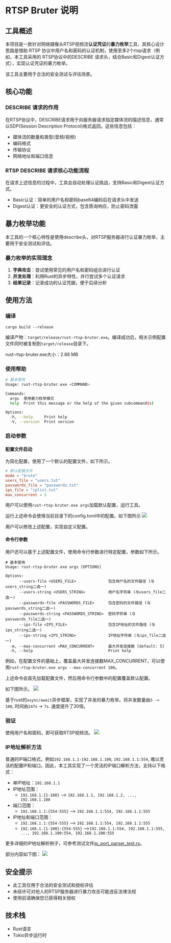 # RTSP Bruter 说明

## 工具概述
本项目是一款针对网络摄像头RTSP视频流**认证凭证**的**暴力枚举**工具，其核心设计思路是借助 RTSP 协议中用户名和密码的认证机制，使用至多2个rtsp请求（例如，本工具采用的 RTSP协议中的DESCRIBE 请求头，结合Basic和Digest认证方式），实现认证凭证的暴力枚举。

该工具主要用于合法的安全测试与评估场景。

## 核心功能
### DESCRIBE 请求的作用
在RTSP协议中，DESCRIBE请求用于向服务器请求指定媒体流的描述信息，通常以SDP(Session Description Protocol)格式返回。这些信息包括：
- 媒体流的数量和类型(音频/视频)
- 编码格式
- 传输协议
- 网络地址和端口信息

### RTSP DESCRIBE 请求核心功能流程
在请求上述信息的过程中，工具会自动处理认证挑战，支持Basic和Digest认证方式。
- Basic认证：简单的用户名和密码base64编码后在请求头中发送
- Digest认证：更安全的认证方式，包含质询响应，防止密码泄露

## 暴力枚举功能
本工具的一个核心特性是使用describe头，对RTSP服务器进行认证暴力枚举，主要用于安全测试和评估。

### 暴力枚举的实现理念
1. **字典攻击**：尝试使用常见的用户名和密码组合进行认证
2. **并发处理**：利用Rust的异步特性，并行尝试多个认证请求
3. **结果记录**：记录成功的认证凭据，便于后续分析

## 使用方法
### 编译
`cargo build --release`

编译产物：`target/release/rust-rtsp-bruter.exe`。编译成功后，相关示例配置文件同时被复制到`target/release`目录下。

rust-rtsp-bruter.exe大小：2.88 MB

### 使用帮助
```bash
# 基本使用
Usage: rust-rtsp-bruter.exe <COMMAND>

Commands:
  args  使用暴力枚举模式
  help  Print this message or the help of the given subcommand(s)

Options:
  -h, --help     Print help
  -V, --version  Print version
```

### 启动参数
#### 配置文件启动
为简化配置，使用了一个默认的配置文件，如下所示。
```toml
# 默认配置文件
mode = "brute"
users_file = "users.txt"
passwords_file = "passwords.txt"
ips_file = "iplist.txt"
max_concurrent = 5
```
用户可以使用`rust-rtsp-bruter.exe args`加载默认配置，运行工具。

运行上述命令会使用当前目录下的config.toml中的配置。如下图所示
![](./img/default-config.png)

用户可以修改上述配置，实现自定义配置。

#### 命令行参数
用户还可以基于上述配置文件，使用命令行参数进行特定配置，参数如下所示。
```text
# 基本使用
Usage: rust-rtsp-bruter.exe args [OPTIONS]

Options:
      --users-file <USERS_FILE>              包含用户名的文件路径 (与users_string二选一)
      --users-string <USERS_STRING>          用户名字符串 (与users_file二选一)
      --passwords-file <PASSWORDS_FILE>      包含密码的文件路径 (与passwords_string二选一)
      --passwords-string <PASSWORDS_STRING>  密码字符串 (与passwords_file二选一)
      --ips-file <IPS_FILE>                  包含IP地址的文件路径 (与ips_string二选一)
      --ips-string <IPS_STRING>              IP地址字符串 (与ips_file二选一)
  -m, --max-concurrent <MAX_CONCURRENT>      最大并发连接数 [default: 5]
  -h, --help                                 Print help
```

例如，在配置文件的基础上，覆盖最大并发连接数MAX_CONCURRENT，可以使用`rust-rtsp-bruter.exe args --max-concurrent 100`。

上述命令会首先加载配置文件，然后用命令行参数中的配置覆盖默认配置。

如下图所示。
![](./img/special-config.png)

基于rust的`async/await`异步框架，实现了并发的暴力枚举。将并发数量由`5 -> 100`, 时间由`247s` -> `7s`. 速度提升了30倍。

### 验证
使用用户名和密码，即可获取RTSP视频流。
![](img/verify-cred.png)


### IP地址解析方法

普通的IP端口格式，例如`192.168.1.1-192.168.1.100`, `192.168.1.1:554`, 难以灵活的配置IP和端口。因此，本工具实现了一个灵活的IP端口解析方法，支持以下格式：

- 单IP地址：`192.168.1.1`
- IP地址范围：
  - `192.168.1.{1-100}` --> `192.168.1.1, 192.168.1.2, ..., 192.168.1.100`
- 端口范围：
  - `192.168.1.1:{554-555}` --> `192.168.1.1:554, 192.168.1.1:555`
- IP地址和端口范围：
  - `192.168.1.1:{554-555}` --> `192.168.1.1:554, 192.168.1.1:555`
  - `192.168.1.{1-100}:{554-555}` -->`192.168.1.1:554, 192.168.1.1:555, ..., 192.168.1.100:554, 192.168.1.100:555`

更多详细的IP地址解析例子，可参考测试文件[ip_port_parser_test.rs](tests\ip_port_parser_test.rs)。

 部分内容如下图：
![](./img/ip-parser.png)

## 安全提示
- 此工具仅用于合法的安全测试和授权评估
- 未经许可对他人的RTSP服务器进行暴力攻击可能违反法律法规
- 使用前请确保您已获得相关授权

## 技术栈
- Rust语言
- Tokio异步运行时